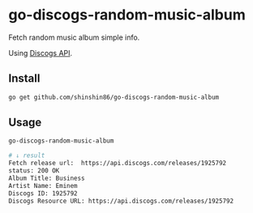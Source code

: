 # go-discogs-random-music-album

Fetch random music album simple info.

Using [Discogs API](https://www.discogs.com/developers).



## Install

```bash
go get github.com/shinshin86/go-discogs-random-music-album
```



## Usage

```bash
go-discogs-random-music-album

# ↓ result
Fetch release url:  https://api.discogs.com/releases/1925792
status: 200 OK
Album Title: Business
Artist Name: Eminem
Discogs ID: 1925792
Discogs Resource URL: https://api.discogs.com/releases/1925792
```

